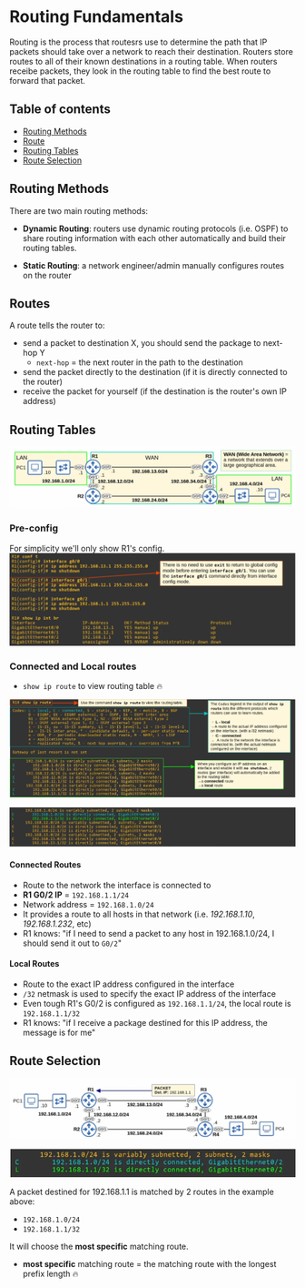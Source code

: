 # Routing Fundamentals

Routing is the process that routesrs use to determine the path that IP packets should take over a network to reach their destination.
Routers store routes to all of their known destinations in a routing table.
When routers receibe packets, they look in the routing table to find the best route to forward that packet.

## Table of contents

* [Routing Methods](#routing-methods)
* [Route](#routes)
* [Routing Tables](#routing-tables)
* [Route Selection](#route-selection)

## Routing Methods

There are two main routing methods:

* **Dynamic Routing**: routers use dynamic routing protocols (i.e. OSPF) to share routing information with each other automatically and build their routing tables.

* **Static Routing**: a network engineer/admin manually configures routes on the router

## Routes

A route tells the router to:

* send a packet to destination X, you should send the package to next-hop Y
    * `next-hop` = the next router in the path to the destination
* send the packet directly to the destination (if it is directly connected to the router)
* receive the packet for yourself (if the destination is the router's own IP address)

## Routing Tables

![Topology of the network used throughout these notes](docs/network_topography.png)

### Pre-config

For simplicity we'll only show R1's config.
![Configuring router R1's interfaces](docs/pre_config.png)

### Connected and Local routes

* `show ip route` to view routing table 🔥

![`show ip route` command in action](docs/show_ip_route.png)

![Routing table's local and connected IPs (automatically added)](docs/connected_and_local_ips.png)

#### Connected Routes

* Route to the network the interface is connected to
* **R1 G0/2 IP** = `192.168.1.1/24`
* Network address = `192.168.1.0/24`
* It provides a route to all hosts in that network (i.e. *192.168.1.10*, *192.168.1.232*, etc)
* R1 knows: "if I need to send a packet to any host in 192.168.1.0/24, I should send it out to `G0/2`"

#### Local Routes

* Route to the exact IP address configured in the interface
* `/32` netmask is used to specify the exact IP address of the interface
* Even tough R1's G0/2 is configured as `192.168.1.1/24`, the local route is `192.168.1.1/32`
* R1 knows: "if I receive a package destined for this IP address, the message is for me"

## Route Selection

![R1 wants to send a packet with Destination IP to itself (192.168.1.1)](docs/route_selection_2.png)

![Both local and connected IP addresses match the packet destination](docs/route_selection_1.png)

A packet destined for 192.168.1.1 is matched by 2 routes in the example above:

* `192.168.1.0/24`
* `192.168.1.1/32`

It will choose the **most specific** matching route.

* **most specific** matching route = the matching route with the longest prefix length 🔥
